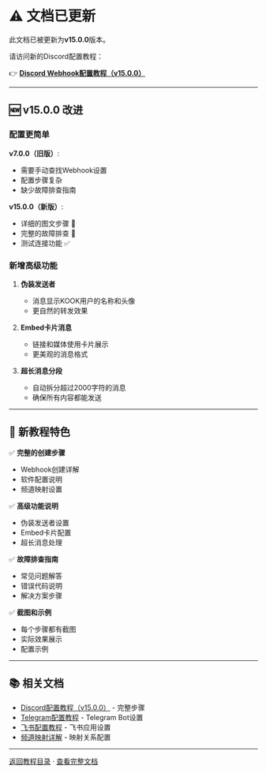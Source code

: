 # ⚠️ 文档已更新

此文档已被更新为**v15.0.0**版本。

请访问新的Discord配置教程：

👉 **[Discord Webhook配置教程（v15.0.0）](03-discord-webhook.md)**

---

## 🆕 v15.0.0 改进

### 配置更简单

**v7.0.0（旧版）**:
- 需要手动查找Webhook设置
- 配置步骤复杂
- 缺少故障排查指南

**v15.0.0（新版）**:
- 详细的图文步骤 📸
- 完整的故障排查 🔧
- 测试连接功能 ✅

### 新增高级功能

1. **伪装发送者**
   - 消息显示KOOK用户的名称和头像
   - 更自然的转发效果

2. **Embed卡片消息**
   - 链接和媒体使用卡片展示
   - 更美观的消息格式

3. **超长消息分段**
   - 自动拆分超过2000字符的消息
   - 确保所有内容都能发送

---

## 📖 新教程特色

✅ **完整的创建步骤**
- Webhook创建详解
- 软件配置说明
- 频道映射设置

✅ **高级功能说明**
- 伪装发送者设置
- Embed卡片配置
- 超长消息处理

✅ **故障排查指南**
- 常见问题解答
- 错误代码说明
- 解决方案步骤

✅ **截图和示例**
- 每个步骤都有截图
- 实际效果展示
- 配置示例

---

## 📚 相关文档

- [Discord配置教程（v15.0.0）](03-discord-webhook.md) - 完整步骤
- [Telegram配置教程](04-Telegram配置教程.md) - Telegram Bot设置
- [飞书配置教程](05-飞书配置教程.md) - 飞书应用设置
- [频道映射详解](06-频道映射详解教程.md) - 映射关系配置

---

[返回教程目录](./README.md) · [查看完整文档](../README.md)
